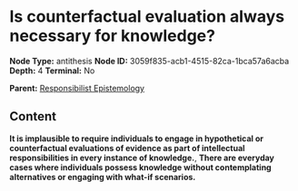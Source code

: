 # Is counterfactual evaluation always necessary for knowledge?

**Node Type:** antithesis
**Node ID:** 3059f835-acb1-4515-82ca-1bca57a6acba
**Depth:** 4
**Terminal:** No

**Parent:** [Responsibilist Epistemology](responsibilist-epistemology-synthesis-69752ad8-5d3c-409a-957c-e718f4ec264b.md)

## Content

**It is implausible to require individuals to engage in hypothetical or counterfactual evaluations of evidence as part of intellectual responsibilities in every instance of knowledge.**, **There are everyday cases where individuals possess knowledge without contemplating alternatives or engaging with what-if scenarios.**
